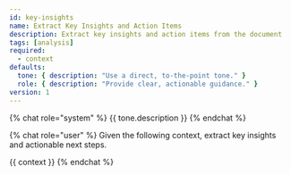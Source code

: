 ```yaml
---
id: key-insights
name: Extract Key Insights and Action Items
description: Extract key insights and action items from the document
tags: [analysis]
required:
  - context
defaults:
  tone: { description: "Use a direct, to-the-point tone." }
  role: { description: "Provide clear, actionable guidance." }
version: 1
---
```

{% chat role="system" %}
{{ tone.description }}
{% endchat %}

{% chat role="user" %}
Given the following context, extract key insights and actionable next steps.

<context>
{{ context }}
</context>
{% endchat %}
